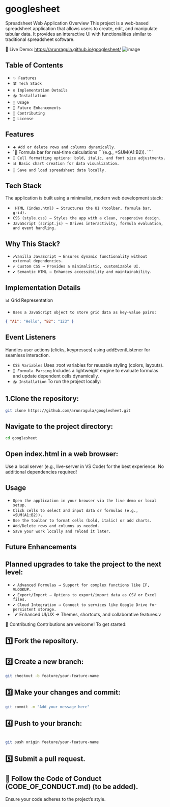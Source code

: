 # googlesheet
Spreadsheet Web Application 
Overview
This project is a web-based spreadsheet application that allows users to create, edit, and manipulate tabular data. It provides an interactive UI with functionalities similar to traditional spreadsheet software.

🔗 Live Demo: https://arunragula.github.io/googlesheet/
![image](https://github.com/user-attachments/assets/b30f887f-bac1-4b55-b8c4-8294322cfad4)

 ## Table of Contents
- `✨ Features`
- `🛠 Tech Stack`
- `⚙️ Implementation Details`
- `📥 Installation`
- `🚀 Usage`
- `🔮 Future Enhancements`
- `🤝 Contributing`
- `📜 License `
## Features
- `➕ Add or delete rows and columns dynamically.`
- `🧮 Formula bar for real-time calculations  ```(e.g., =SUM(A1:B2)). ````
- `🎨 Cell formatting options: bold, italic, and font size adjustments.`
- `📊 Basic chart creation for data visualization.`
- `💾 Save and load spreadsheet data locally.`
## Tech Stack
The application is built using a minimalist, modern web development stack:

- ` HTML (index.html) → Structures the UI (toolbar, formula bar, grid).`
 - `CSS (style.css) → Styles the app with a clean, responsive design.`
 - `JavaScript (script.js) → Drives interactivity, formula evaluation, and event handling.`
## Why This Stack?
- `✔Vanilla JavaScript → Ensures dynamic functionality without external dependencies.`
- `✔ Custom CSS → Provides a minimalistic, customizable UI.`
- `✔ Semantic HTML → Enhances accessibility and maintainability.`

## Implementation Details
📊 Grid Representation
- `Uses a JavaScript object to store grid data as key-value pairs:`
```json
{ "A1": "Hello", "B2": "123" }
```

## Event Listeners
 Handles user actions (clicks, keypresses) using addEventListener for seamless interaction.
 - `CSS Variables`
Uses :root variables for reusable styling (colors, layouts).
- `📜 Formula Parsing`
Includes a lightweight engine to evaluate formulas and update dependent cells dynamically.
- `📥 Installation`
To run the project locally:

## 1.Clone the repository:

```bash
git clone https://github.com/arunragula/googlesheet.git
```
## Navigate to the project directory:

```bash
cd googlesheet
```
## Open index.html in a web browser:

Use a local server (e.g., live-server in VS Code) for the best experience.
 No additional dependencies required!

## Usage
- `Open the application in your browser via the live demo or local setup.`
- `Click cells to select and input data or formulas (e.g., =SUM(A1:B2)).`
- `Use the toolbar to format cells (bold, italic) or add charts.`
- `Add/Delete rows and columns as needed.`
- `Save your work locally and reload it later.`
## Future Enhancements
## Planned upgrades to take the project to the next level:

- `✔ Advanced Formulas → Support for complex functions like IF, VLOOKUP.`
- `✔ Export/Import → Options to export/import data as CSV or Excel files.`
- `✔ Cloud Integration → Connect to services like Google Drive for persistent storage.`
- `✔ Enhanced UI/UX → Themes, shortcuts, and collaborative features.v

🤝 Contributing
Contributions are welcome! To get started:

## 1️⃣ Fork the repository.
## 2️⃣ Create a new branch:

```bash
git checkout -b feature/your-feature-name
```
## 3️⃣ Make your changes and commit:

```bash
git commit -m "Add your message here"
```
## 4️⃣ Push to your branch:

```bash

git push origin feature/your-feature-name
```
## 5️⃣ Submit a pull request.

## 📝 Follow the Code of Conduct (CODE_OF_CONDUCT.md) (to be added).
Ensure your code adheres to the project’s style.

